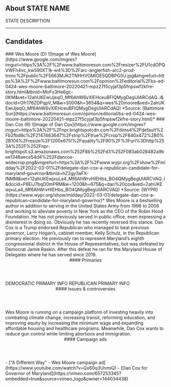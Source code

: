 ## About STATE NAME
STATE DESCRIPTION

---

## Candidates

<Grid>
  <Box>
    ### Wes Moore (D)
    ![Image of Wes Moore](https://www.google.com/imgres?imgurl=https%3A%2F%2Fwww.baltimoresun.com%2Fresizer%2FU1cdOPQVWFh4vc_kw590XT1k-w4%3D%2Farc-anglerfish-arc2-prod-tronc%2Fpublic%2F5663MJK2TNHHVOMIOE5QDBPG5U.jpg&imgrefurl=https%3A%2F%2Fwww.baltimoresun.com%2Fopinion%2Feditorial%2Fbs-ed-0424-wes-moore-baltimore-20220421-mpz27f5cyjaf3p5fnpswf2kfre-story.html&tbnid=MoFx3He6gc-0KM&vet=12ahUKEwiJjeqO_Mf6AhW6vXIEHceuBFIQMygDegUIARCdAQ..i&docid=Ofr176ZDPqpV_M&w=5000&h=3654&q=wes%20moore&ved=2ahUKEwiJjeqO_Mf6AhW6vXIEHceuBFIQMygDegUIARCdAQ)
    *Source: [Baltimore Sun](https://www.baltimoresun.com/opinion/editorial/bs-ed-0424-wes-moore-baltimore-20220421-mpz27f5cyjaf3p5fnpswf2kfre-story.html)*
  </Box>
  <Box>
    ### Dan Cox (R)
    ![Image of Dan Cox](https://www.google.com/imgres?imgurl=https%3A%2F%2Fnpr.brightspotcdn.com%2Fdims4%2Fdefault%2Fb2fbd8c%2F2147483647%2Fstrip%2Ftrue%2Fcrop%2F840x472%2B0%2B104%2Fresize%2F1200x675!%2Fquality%2F90%2F%3Furl%3Dhttp%253A%252F%252Fnpr-brightspot.s3.amazonaws.com%252F8b%252Fd3%252F083ab028482a9bee1346aece54d4%252Fdancox-widecrop.png&imgrefurl=https%3A%2F%2Fwww.wypr.org%2Fshow%2Fmidday%2F2022-03-01%2Fdelegate-dan-cox-a-republican-candidate-for-maryland-governor&tbnid=hZ2gy3aFX-INMM&vet=12ahUKEwjxuLa4_Mf6AhWrvHIEHbs_BO4QMygBegUIARCVAQ..i&docid=P8EIJ7bqD0mPRM&w=1200&h=675&q=dan%20cox&ved=2ahUKEwjxuLa4_Mf6AhWrvHIEHbs_BO4QMygBegUIARCVAQ)
    *Source: [WYPR](https://www.wypr.org/show/midday/2022-03-01/delegate-dan-cox-a-republican-candidate-for-maryland-governor)*
  </Box>

  <Box>
    Wes Moore is a bestselling author in addition to serving in the United States Army from 1998 to 2006 and working to alleviate poverty in New York as the CEO of the Robin Hood Foundation. He has not previously served in public office, even expressing a disinterest in doing so. Obviously he has recently reversed this stance.
  </Box>
  <Box>
    Dan Cox is a Trump endorsed Republican who managed to beat previous governor, Larry Hogan’s, cabinet member, Kelly Schulz, in the Republican primary election. He previously ran to represent Maryland’s eighth congressional district in the House of Representatives, but was defeated by Democrat Jamie Raskin. After this defeat he ran for the Maryland House of Delegates where he has served since 2019.
  </Box>
  <Header>
    #### Primaries
  </Header>
  <Box>
    DEMOCRATIC PRIMARY INFO
  </Box>
  <Box>
    REPUBLICAN PRIMARY INFO
  </Box>

  <Header>
    #### Issues & controversies
  </Header>

  <WideBox>
    Wes Moore is running on a campaign platform of investing heavily into combating climate change, increasing transit, reforming education, and improving equity by increasing the minimum wage and expanding affordable housing and healthcare programs. Meanwhile, Dan Cox wants to reduce gun control while limiting abortions and immigration.
  </WideBox>
  <Header>
    #### Campaign ads
  </Header>
  <Box>
    - ["A Different Way" - Wes Moore campaign ad](https://www.youtube.com/watch?v=Qx60q3UnmiQ)
  </Box>
  <Box>
    - [Dan Cox for Governor of Maryland](https://vimeo.com/657253345?embedded=true&source=vimeo_logo&owner=144034438)
  </Box>
</Grid>
